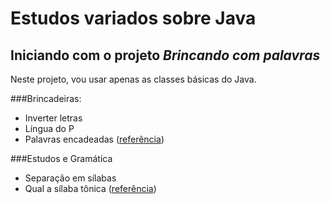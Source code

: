 # Estudos variados sobre Java
## Iniciando com o projeto *Brincando com palavras*

Neste projeto, vou usar apenas as classes básicas do Java.

###Brincadeiras: 
- Inverter letras
- Língua do P
- Palavras encadeadas ([referência](cangurunews.com.br/confira-7-brincadeiras-com-palavras-para-exercitar-o-raciocinio/))

###Estudos e Gramática
- Separação em sílabas
- Qual a sílaba tônica ([referência](https://www.hexag.online/blog-noticias/oxitona-paroxitona-e-proparoxitona-entenda-cada-uma-delas))
